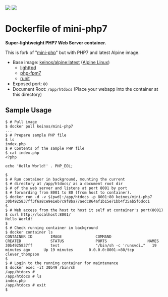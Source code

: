 [![](https://img.shields.io/docker/cloud/automated/keinos/mini-php7.svg)](https://hub.docker.com/r/keinos/mini-php7 "Docker Cloud Automated build") [![](https://img.shields.io/docker/cloud/build/keinos/mini-php7.svg)](https://hub.docker.com/r/keinos/mini-php7/builds "Docker Cloud Build Status")

# Dockerfile of mini-php7

**Super-lightweight PHP7 Web Server container.**

This is fork of "[mini-php](https://hub.docker.com/r/sseemayer/mini-php/)" but with PHP7 and latest Alpine image.

- Base image: [keinos/alpine:latest](https://hub.docker.com/r/keinos/alpine/) ([Alpine Linux](http://www.alpinelinux.org/))
  - [lighttpd](https://www.lighttpd.net/)
  - [php-fpm7](http://php-fpm.org/)
  - [runit](http://smarden.org/runit/)
- Exposed port: `80`
- Document Root: `/app/htdocs` (Place your webapp into the container at this directory)

## Sample Usage

```shellsession
$ # Pull image
$ docker pull keinos/mini-php7
...
$ # Prepare sample PHP file
$ ls
index.php
$ # Contents of the sample PHP file
$ cat index.php
<?php

echo 'Hello World!' . PHP_EOL;

$
$ # Run container in background, mounting the current
$ # directory at /app/htdocs/ as a document root dir
$ # of the web server and listens at port 8001 by port
$ # forwarding from 8001 to 80 (from host to container).
$ docker run -d -v $(pwd):/app/htdocs -p 8001:80 keinos/mini-php7
30b4925837ff3f6a8ce9e1eb7c9f8ba77aedc864af1b15e71bb4f35ab5f6dcc1
$
$ # Web access from the host to host it self at container's port(8001)
$ curl http://localhost:8001/
Hello World!
$
$ # Check running container in background
$ docker container ls
CONTAINER ID        IMAGE               COMMAND                  CREATED             STATUS              PORTS                  NAMES
30b4925837ff        test                "/bin/sh -c 'runsvdi…"   19 minutes ago      Up 19 minutes       0.0.0.0:8001->80/tcp   clever_thompson
$
$ # Login to the running container for maintenance
$ docker exec -it 30b49 /bin/sh
/app/htdocs #
/app/htdocs # ls
index.php
/app/htdocs # exit
$
```
